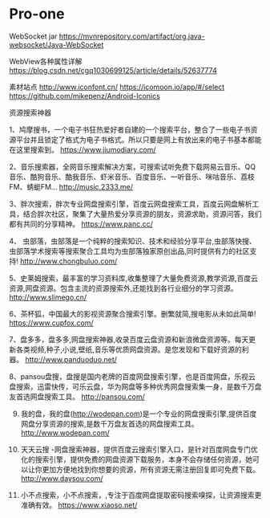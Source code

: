 # Pro-one

WebSocket jar
https://mvnrepository.com/artifact/org.java-websocket/Java-WebSocket

WebView各种属性详解
https://blog.csdn.net/cgq1030699125/article/details/52637774

素材站点
http://www.iconfont.cn/
https://icomoon.io/app/#/select
https://github.com/mikepenz/Android-Iconics

资源搜索神器

1、鸠摩搜书，一个电子书狂热爱好者自建的一个搜索平台，整合了一些电子书资源平台并且锁定了格式为电子书格式。所以只要是网上有放出来的电子书基本都能在这里搜索到。
https://www.jiumodiary.com/

2、音乐搜索器，全网音乐搜索解决方案，可搜索试听免费下载网易云音乐、QQ音乐、酷狗音乐、酷我音乐、虾米音乐、百度音乐、一听音乐、咪咕音乐、荔枝FM、蜻蜓FM...
http://music.2333.me/ 
  
3、胖次搜索，胖次专业网盘搜索引擎，百度云网盘搜索工具，百度云网盘解析工具，结合胖次社区，聚集了大量热爱分享资源的朋友，资源求助，资源问答，我们都有共同的分享精神。
https://www.panc.cc/

4、 虫部落，虫部落是一个纯粹的搜索知识、技术和经验分享平台,虫部落快搜、虫部落学术搜索等搜索聚合工具均为虫部落独家原创出品,同时提供有力的社区支持!
http://www.chongbuluo.com/

5、史莱姆搜索，最丰富的学习资料库,收集整理了大量免费资源,教学资源,百度云资源,网盘资源。包含主流的资源搜索外,还能找到各行业细分的学习资源。
http://www.slimego.cn/

6、茶杯狐，中国最大的影视资源聚合搜索引擎。删繁就简,搜电影从未如此简单!
https://www.cupfox.com/

7、盘多多，盘多多,网盘搜索神器,收录百度云盘资源和新浪微盘资源等。每天更新各类视频,种子,小说,壁纸,音乐等优质网盘资源。是您发现和下载好资源的利器。
http://www.panduoduo.net/

8、pansou盘搜，盘搜是国内老牌的百度网盘搜索引擎，也是百度网盘，乐视云盘搜索，迅雷快传，可乐云盘，华为网盘等多种优秀网盘搜索集一身，是数千万盘友首选网盘搜索工具。
http://pansou.com/

9. 我的盘，我的盘(http://wodepan.com)是一个专业的网盘搜索引擎,提供百度网盘分享资源的搜索,是数千万盘友首选的网盘搜索工具。
http://www.wodepan.com/

10. 天天云搜 -网盘搜索神器，提供百度云搜索引擎入口，是针对百度网盘专门优化的搜索引擎，提供免费的网盘资源下载服务，本身不会存储任何资源，她可以让你更加方便地找到你想要的资源，所有资源无需注册回复即可免费下载。
http://www.daysou.com/

11. 小不点搜索，小不点搜索，,专注于百度网盘提取密码搜索嗅探，让资源搜索更准确有效。
https://www.xiaoso.net/
